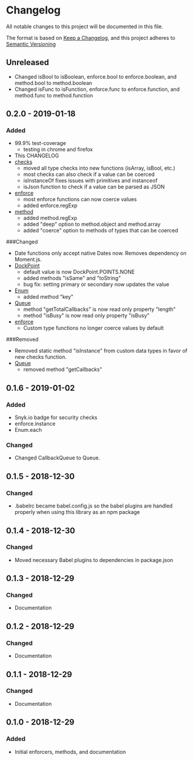 # Changelog
All notable changes to this project will be documented in this file.

The format is based on [Keep a Changelog](https://keepachangelog.com/en/1.0.0/),
and this project adheres to [Semantic Versioning](https://semver.org/spec/v2.0.0.html)

## Unreleased
- Changed isBool to isBoolean, enforce.bool to enforce.boolean, and method.bool to method.boolean
- Changed isFunc to isFunction, enforce.func to enforce.function, and method.func to method.function

## 0.2.0 - 2019-01-18
### Added
- 99.9% test-coverage
  - testing in chrome and firefox
- This CHANGELOG
- [checks](docs/checks.md)
  - moved all type checks into new functions (isArray, isBool, etc.)
  - most checks can also check if a value can be coerced
  - isInstanceOf fixes issues with primitives and instanceof
  - isJson function to check if a value can be parsed as JSON
- [enforce](docs/enforce.md)
  - most enforce functions can now coerce values
  - added enforce.regExp
- [method](docs/method.md)
  - added method.regExp
  - added "deep" option to method.object and method.array
  - added "coerce" option to methods of types that can be coerced

###Changed
- Date functions only accept native Dates now. Removes dependency on Moment.js. 
- [DockPoint](docs/DockPoint.md)
  - default value is now DockPoint.POINTS.NONE
  - added methods "isSame" and "toString"
  - bug fix: setting primary or secondary now updates the value
- [Enum](docs/Enum.md)
  - added method "key"
- [Queue](docs/Queue.md)
  - method "getTotalCallbacks" is now read only property "length"
  - method "isBusy" is now read only property "isBusy"
- [enforce](docs/enforce.md)
  - Custom type functions no longer coerce values by default
  
###Removed
- Removed static method "isInstance" from custom data types in favor of new checks function.
- [Queue](docs/Queue.md)
  - removed method "getCallbacks"

## 0.1.6 - 2019-01-02
### Added
- Snyk.io badge for security checks 
- enforce.instance
- Enum.each

### Changed
- Changed CallbackQueue to Queue.

## 0.1.5 - 2018-12-30
### Changed
- .babelrc became babel.config.js so the babel plugins are handled properly when using this library as an npm package

## 0.1.4 - 2018-12-30
### Changed
- Moved necessary Babel plugins to dependencies in package.json

## 0.1.3 - 2018-12-29
### Changed
- Documentation

## 0.1.2 - 2018-12-29
### Changed
- Documentation

## 0.1.1 - 2018-12-29
### Changed
- Documentation

## 0.1.0 - 2018-12-29
### Added
- Initial enforcers, methods, and documentation
